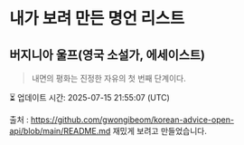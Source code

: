 # 내가 보려 만든 명언 리스트

##  버지니아 울프(영국 소설가, 에세이스트)
> 내면의 평화는 진정한 자유의 첫 번째 단계이다.


⏳ 업데이트 시간: 2025-07-15 21:55:07 (UTC)

출처 : https://github.com/gwongibeom/korean-advice-open-api/blob/main/README.md
재밌게 보려고 만들었습니다.
